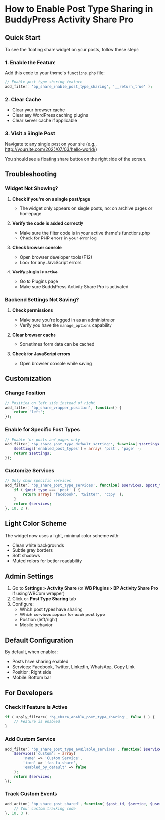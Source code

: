 # How to Enable Post Type Sharing in BuddyPress Activity Share Pro

## Quick Start

To see the floating share widget on your posts, follow these steps:

### 1. Enable the Feature

Add this code to your theme's `functions.php` file:

```php
// Enable post type sharing feature
add_filter( 'bp_share_enable_post_type_sharing', '__return_true' );
```

### 2. Clear Cache

- Clear your browser cache
- Clear any WordPress caching plugins
- Clear server cache if applicable

### 3. Visit a Single Post

Navigate to any single post on your site (e.g., http://yoursite.com/2025/07/03/hello-world/)

You should see a floating share button on the right side of the screen.

## Troubleshooting

### Widget Not Showing?

1. **Check if you're on a single post/page**
   - The widget only appears on single posts, not on archive pages or homepage

2. **Verify the code is added correctly**
   - Make sure the filter code is in your active theme's functions.php
   - Check for PHP errors in your error log

3. **Check browser console**
   - Open browser developer tools (F12)
   - Look for any JavaScript errors

4. **Verify plugin is active**
   - Go to Plugins page
   - Make sure BuddyPress Activity Share Pro is activated

### Backend Settings Not Saving?

1. **Check permissions**
   - Make sure you're logged in as an administrator
   - Verify you have the `manage_options` capability

2. **Clear browser cache**
   - Sometimes form data can be cached

3. **Check for JavaScript errors**
   - Open browser console while saving

## Customization

### Change Position

```php
// Position on left side instead of right
add_filter( 'bp_share_wrapper_position', function() {
    return 'left';
});
```

### Enable for Specific Post Types

```php
// Enable for posts and pages only
add_filter( 'bp_share_post_type_default_settings', function( $settings ) {
    $settings['enabled_post_types'] = array( 'post', 'page' );
    return $settings;
});
```

### Customize Services

```php
// Only show specific services
add_filter( 'bp_share_post_type_services', function( $services, $post_type ) {
    if ( $post_type === 'post' ) {
        return array( 'facebook', 'twitter', 'copy' );
    }
    return $services;
}, 10, 2 );
```

## Light Color Scheme

The widget now uses a light, minimal color scheme with:
- Clean white backgrounds
- Subtle gray borders
- Soft shadows
- Muted colors for better readability

## Admin Settings

1. Go to **Settings > Activity Share** (or **WB Plugins > BP Activity Share Pro** if using WBCom wrapper)
2. Click on **Post Type Sharing** tab
3. Configure:
   - Which post types have sharing
   - Which services appear for each post type
   - Position (left/right)
   - Mobile behavior

## Default Configuration

By default, when enabled:
- Posts have sharing enabled
- Services: Facebook, Twitter, LinkedIn, WhatsApp, Copy Link
- Position: Right side
- Mobile: Bottom bar

## For Developers

### Check if Feature is Active

```php
if ( apply_filters( 'bp_share_enable_post_type_sharing', false ) ) {
    // Feature is enabled
}
```

### Add Custom Service

```php
add_filter( 'bp_share_post_type_available_services', function( $services ) {
    $services['custom'] = array(
        'name' => 'Custom Service',
        'icon' => 'fas fa-share',
        'enabled_by_default' => false
    );
    return $services;
});
```

### Track Custom Events

```php
add_action( 'bp_share_post_shared', function( $post_id, $service, $user_id ) {
    // Your custom tracking code
}, 10, 3 );
```